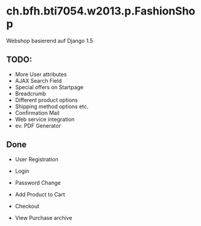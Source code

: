 ch.bfh.bti7054.w2013.p.FashionShop
==================================
Webshop basierend auf Django 1.5

## TODO:
* More User attributes
* AJAX Search Field
* Special offers on Startpage
* Breadcrumb
* Different product options
* Shipping method options etc.
* Confirmation Mail
* Web service integration
* ev. PDF Generator

## Done
* User Registration
* Login
* Password Change

* Add Product to Cart
* Checkout
* View Purchase archive

